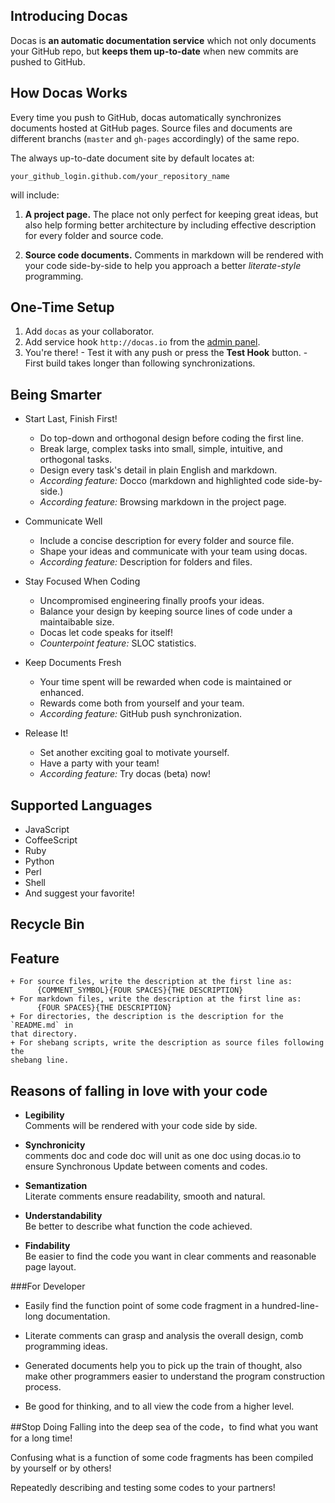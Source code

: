 ## Introducing Docas

Docas is **an automatic documentation service** which not only documents your GitHub
repo, but **keeps them up-to-date** when new commits are pushed to GitHub.

## How Docas Works

Every time you push to GitHub, docas automatically synchronizes documents hosted
at GitHub pages. Source files and documents are different branchs (`master`
and `gh-pages` accordingly) of the same repo.

The always up-to-date document site by default locates at:

    your_github_login.github.com/your_repository_name

will include:

  1. **A project page.** The place not only perfect for keeping great ideas,
  but also help forming better architecture by including effective description
  for every folder and source code.

  2. **Source code documents.** Comments in markdown will be rendered with your
  code side-by-side to help you approach a better *literate-style* programming.

## One-Time Setup

  1. Add `docas` as your collaborator.
  2. Add service hook `http://docas.io` from the [admin panel].
  3. You're there!
    - Test it with any push or press the **Test Hook** button.
    - First build takes longer than following synchronizations.

[admin panel]: https://help.github.com/articles/post-receive-hooks

## Being Smarter

  * Start Last, Finish First!

    + Do top-down and orthogonal design before coding the first line.
    + Break large, complex tasks into small, simple, intuitive, and orthogonal
    tasks.
    + Design every task's detail in plain English and markdown.
    + *According feature:* Docco (markdown and highlighted code side-by-side.)
    + *According feature:* Browsing markdown in the project page.

  * Communicate Well

    + Include a concise description for every folder and source file.
    + Shape your ideas and communicate with your team using docas.
    + *According feature:* Description for folders and files.

  * Stay Focused When Coding

    + Uncompromised engineering finally proofs your ideas.
    + Balance your design by keeping source lines of code under a maintaibable
    size.
    + Docas let code speaks for itself!
    + *Counterpoint feature:* SLOC statistics.

  * Keep Documents Fresh
  
    + Your time spent will be rewarded when code is maintained or enhanced.
    + Rewards come both from yourself and your team.
    + *According feature:* GitHub push synchronization.

  * Release It!

    + Set another exciting goal to motivate yourself.
    + Have a party with your team!
    + *According feature:* Try docas (beta) now!

## Supported Languages

  * JavaScript
  * CoffeeScript
  * Ruby
  * Python
  * Perl
  * Shell
  * And suggest your favorite!

## Recycle Bin

## Feature

    + For source files, write the description at the first line as:
          {COMMENT_SYMBOL}{FOUR SPACES}{THE DESCRIPTION}
    + For markdown files, write the description at the first line as:
          {FOUR SPACES}{THE DESCRIPTION}
    + For directories, the description is the description for the `README.md` in
    that directory.
    + For shebang scripts, write the description as source files following the
    shebang line. 

## Reasons of falling in love with your code 

  *  __Legibility__    
Comments will be rendered with your code side by side. 

  * __Synchronicity__    
comments doc and code doc will unit as one doc using docas.io to ensure Synchronous 
Update between coments and codes. 

  * __Semantization__      
Literate comments ensure readability, smooth and natural.

  * __Understandability__   
Be better to describe what function the code achieved.

  * __Findability__  
Be easier to find the code you want in clear comments and reasonable page layout. 


###For  Developer 
  * Easily find the function point of some code fragment in a hundred-line-long documentation.

  * Literate comments can grasp and analysis the overall design, comb programming ideas.

  * Generated documents help you to pick up the train of thought, also make other programmers easier to 
understand the program construction process.

  * Be good for thinking, and to all view the code from a higher level. 

##Stop Doing
Falling into the deep sea of the code，to find what you want for a long time!

Confusing what is a function of some code fragments has been compiled by yourself or by others!

Repeatedly describing and testing some codes to your partners!
